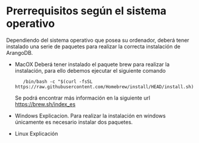 # Prerrequisitos según el sistema operativo
Dependiendo del sistema operativo que posea su ordenador, deberá tener instalado una serie de paquetes para realizar la correcta instalación de ArangoDB.

- MacOX
  Deberá tener instalado el paquete brew para realizar la instalación, para ello debemos ejecutar el siguiente comando
  
  ```batch
     /bin/bash -c "$(curl -fsSL https://raw.githubusercontent.com/Homebrew/install/HEAD/install.sh)"
     ```
  Se podrá encontrar más información en la siguiente url https://brew.sh/index_es
  
- Windows
  Explicacion.
  Para realizar la instalación en windows únicamente es necesario instalar dos paquetes.
  
- Linux
  Explicación
